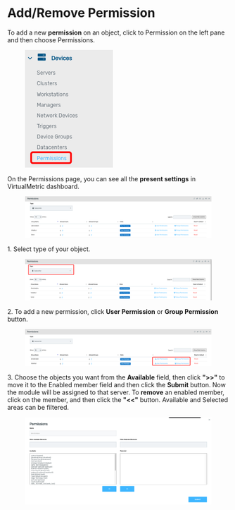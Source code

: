 # Add/Remove Permission

To add a new **permission** on an object, click to Permission on the left pane and then choose Permissions.

<div align="left">

<figure><img src="../../../.gitbook/assets/image (375).png" alt=""><figcaption></figcaption></figure>

</div>

On the Permissions page, you can see all the **present settings** in VirtualMetric dashboard.

<figure><img src="../../../.gitbook/assets/image (376).png" alt=""><figcaption></figcaption></figure>

1\.      Select type of your object.&#x20;

<figure><img src="../../../.gitbook/assets/image (377).png" alt=""><figcaption></figcaption></figure>

2\.      To add a new permission, click **User Permission** or **Group Permission** button.

<figure><img src="../../../.gitbook/assets/image (378).png" alt=""><figcaption></figcaption></figure>

3\.      Choose the objects you want from the **Available** field, then click **">>"** to move it to the Enabled member field and then click the **Submit** button. Now the module will be assigned to that server. To **remove** an enabled member, click on the member, and then click the **"<<"** button. Available and Selected areas can be filtered.&#x20;

<figure><img src="../../../.gitbook/assets/image (379).png" alt=""><figcaption></figcaption></figure>
